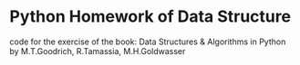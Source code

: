 # Python Homework of Data Structure
code for the exercise of the book: Data Structures & Algorithms in Python by M.T.Goodrich, R.Tamassia, M.H.Goldwasser
